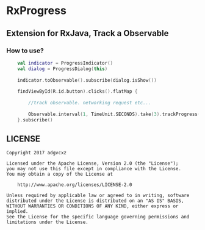 # RxProgress


## Extension for RxJava, Track a Observable

### How to use?

```kotlin
    val indicator = ProgressIndicator()
    val dialog = ProgressDialog(this)
    
    indicator.toObservable().subscribe(dialog.isShow())
    
    findViewById(R.id.button).clicks().flatMap {
    
        //track observable. networking request etc...
        
        Observable.interval(1, TimeUnit.SECONDS).take(3).trackProgress(indicator)
    }.subscribe()
```
    	
## LICENSE

    Copyright 2017 adgvcxz

    Licensed under the Apache License, Version 2.0 (the "License");
    you may not use this file except in compliance with the License.
    You may obtain a copy of the License at

        http://www.apache.org/licenses/LICENSE-2.0

    Unless required by applicable law or agreed to in writing, software
    distributed under the License is distributed on an "AS IS" BASIS,
    WITHOUT WARRANTIES OR CONDITIONS OF ANY KIND, either express or implied.
    See the License for the specific language governing permissions and
    limitations under the License.
